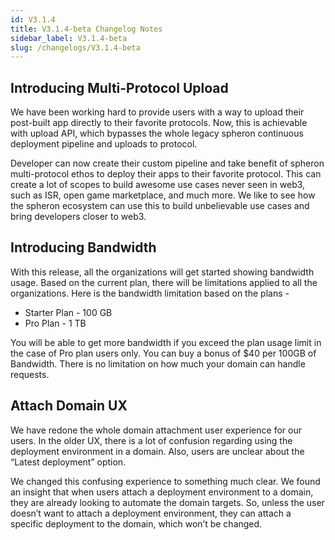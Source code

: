 ```yaml
---
id: V3.1.4
title: V3.1.4-beta Changelog Notes
sidebar_label: V3.1.4-beta
slug: /changelogs/V3.1.4-beta
---
```


## Introducing Multi-Protocol Upload

We have been working hard to provide users with a way to upload their post-built app directly to their favorite protocols. Now, this is achievable with upload API, which bypasses the whole legacy spheron continuous deployment pipeline and uploads to protocol.

Developer can now create their custom pipeline and take benefit of spheron multi-protocol ethos to deploy their apps to their favorite protocol. This can create a lot of scopes to build awesome use cases never seen in web3, such as ISR, open game marketplace, and much more. We like to see how the spheron ecosystem can use this to build unbelievable use cases and bring developers closer to web3.

## Introducing Bandwidth

With this release, all the organizations will get started showing bandwidth usage. Based on the current plan, there will be limitations applied to all the organizations. Here is the bandwidth limitation based on the plans -

- Starter Plan - 100 GB
- Pro Plan - 1 TB

You will be able to get more bandwidth if you exceed the plan usage limit in the case of Pro plan users only. You can buy a bonus of $40 per 100GB of Bandwidth. There is no limitation on how much your domain can handle requests.

## Attach Domain UX

We have redone the whole domain attachment user experience for our users. In the older UX, there is a lot of confusion regarding using the deployment environment in a domain. Also, users are unclear about the “Latest deployment” option.

We changed this confusing experience to something much clear. We found an insight that when users attach a deployment environment to a domain, they are already looking to automate the domain targets. So, unless the user doesn’t want to attach a deployment environment, they can attach a specific deployment to the domain, which won’t be changed.
